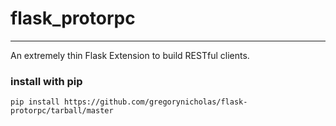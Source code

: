 # flask_protorpc
--------------

An extremely thin Flask Extension to build RESTful clients.

### install with pip

    pip install https://github.com/gregorynicholas/flask-protorpc/tarball/master
